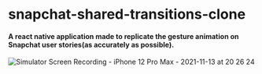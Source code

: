 # snapchat-shared-transitions-clone
#### A react native application made to replicate the gesture animation on Snapchat user stories(as accurately as possible).

![Simulator Screen Recording - iPhone 12 Pro Max - 2021-11-13 at 20 26 24](https://user-images.githubusercontent.com/36506774/141656630-f64b9c16-d121-41d3-b3f1-c3d15739fdd6.gif)

